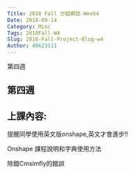 ```yaml
---
Title: 2018 Fall 分組網誌-Week4
Date: 2018-09-14 
Category: Misc
Tags: 2018Fall-W4
Slug: 2018-Fall-Project-Blog-w4
Author: 40623111
---
```


第四週

<!-- PELICAN_END_SUMMARY -->

第四週
-----


上課內容:
-----
提醒同學使用英文版onshape,英文才會進步!!

Onshape 課程說明和字典使用方法

除錯Cmsimfly的錯誤

